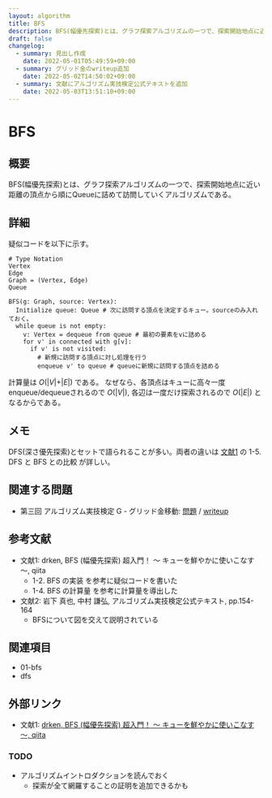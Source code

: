```yaml
---
layout: algorithm
title: BFS
description: BFS(幅優先探索)とは、グラフ探索アルゴリズムの一つで、探索開始地点に近い距離の頂点から順にQueueに詰めて訪問していくアルゴリズムである。
draft: false
changelog:
  - summary: 見出し作成
    date: 2022-05-01T05:49:59+09:00
  - summary: グリッド金のwriteup追加
    date: 2022-05-02T14:50:02+09:00
  - summary: 文献にアルゴリズム実技検定公式テキストを追加
    date: 2022-05-03T13:51:10+09:00
---
```


# BFS

## 概要

BFS(幅優先探索)とは、グラフ探索アルゴリズムの一つで、探索開始地点に近い距離の頂点から順にQueueに詰めて訪問していくアルゴリズムである。

## 詳細

疑似コードを以下に示す。

```clike
# Type Notation
Vertex
Edge
Graph = (Vertex, Edge)
Queue
```

```clike
BFS(g: Graph, source: Vertex):
  Initialize queue: Queue # 次に訪問する頂点を決定するキュー。sourceのみ入れておく。
  while queue is not empty:
    v: Vertex = dequeue from queue # 最初の要素をvに詰める
    for v' in connected with g[v]:
      if v' is not visited:
        # 新規に訪問する頂点に対し処理を行う
        enqueue v' to queue # queueに新規に訪問する頂点を詰める
```

計算量は $O(\vert V \vert + \vert E \vert)$ である。
なぜなら、各頂点はキューに高々一度enqueue/dequeueされるので $O(\vert V \vert)$, 各辺は一度だけ探索されるので $O(\vert E \vert)$ となるからである。

## メモ

DFS(深さ優先探索)とセットで語られることが多い。両者の違いは [文献1](#ref-1) の 1-5. DFS と BFS との比較 が詳しい。

## 関連する問題

- 第三回 アルゴリズム実技検定 G - グリッド金移動: [問題](https://atcoder.jp/contests/past202005-open/tasks/past202005_g) / [writeup](https://math.docs.uta8a.net/writeup/grid-gold/)

## 参考文献

- 文献1: <a name="ref-1"></a> drken, BFS (幅優先探索) 超入門！ 〜 キューを鮮やかに使いこなす 〜, qiita
  - 1-2. BFS の実装 を参考に疑似コードを書いた
  - 1-4. BFS の計算量 を参考に計算量を導出した
- 文献2: <a name="ref-2"></a> 岩下 真也, 中村 謙弘, アルゴリズム実技検定公式テキスト, pp.154-164
  - BFSについて図を交えて説明されている

## 関連項目

- 01-bfs
- dfs

## 外部リンク

- 文献1: [drken, BFS (幅優先探索) 超入門！ 〜 キューを鮮やかに使いこなす 〜, qiita](https://qiita.com/drken/items/996d80bcae64649a6580)

### TODO

- アルゴリズムイントロダクションを読んでおく
  - 探索が全て網羅することの証明を追加できるかも